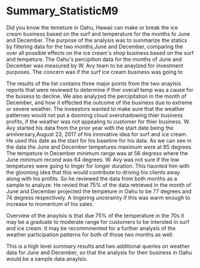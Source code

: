 # Summary_StatisticM9

  Did you know the temeture in Oahu, Hawaii can make or break the ice cream business based on the surf and temperature for the months fo June and December. 
The purpose of the analysis was to summarize the statics by filtering data for the two months,June and December, comparing the over all possible effects on the ice cream's shop business based on the surf and tempeture. The Oahu's percipition data for the months of June and December was measured by W. Avy team to be anaylzed for investment purposes. The concern was if the surf ice cream business was going to 

  The results of the list contains three major points from the two anaylsis reports that were reviewed to determine if ther overall temp was a cause for the buisess to decline. We also analyzed the percipitation in the month of December, and how it effected the outcome of the business due to extreme or severe weather. The inveestors wanted to make sure that the weather patternes would not put a dooming cloud overshadowing thier business profits, if the weather was not appealing to customer for thier business. 
W. Avy started his data from the prior year with the start date being the anniversary,August 23, 2017 of his innovative idea for surf and ice cream. He used this date as the start for his baseline for his data.
As we can see in the data the June and December tempetures maximum were at 85 degrees. The tempeture in December minimum range was at 56 degress where the June minimum recond was 64 degrees. W. Avy was not sure if the low tempetures were going to linger for longer duration. This haunted him with the glooming idea that this would contribute to driving his clients away along with his profits. So he reviewed the data from both months as a sample to analyze. He revied that 75% of the data retrieved in the month of June and December projected the tempeture in Oahu to be 77 degrees and 74 degress respectively. A lingering uncerainty if this was warm enough to increase to momentum of his sales. 

  Overview of the anaylsis is that due 75% of the temperature in the 70s it may be a graduate to moderate range for customers to be intersted in surf and ice cream. It may be recommmented for a further analysis of the weather participation patterns for both of those two months as well. 

  This is a high level summary results and two additional queries on weather data for June and December, so that the analysis for their business in Oahu would be a sample data anaylsis. 

      
